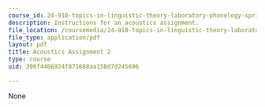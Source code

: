 ```yaml
---
course_id: 24-910-topics-in-linguistic-theory-laboratory-phonology-spring-2007
description: Instructions for an acoustics assignment.
file_location: /coursemedia/24-910-topics-in-linguistic-theory-laboratory-phonology-spring-2007/396f4406924f871688aa158d7d245696_acoustics.pdf
file_type: application/pdf
layout: pdf
title: Acoustics Assignment 2
type: course
uid: 396f4406924f871688aa158d7d245696

---
```

None